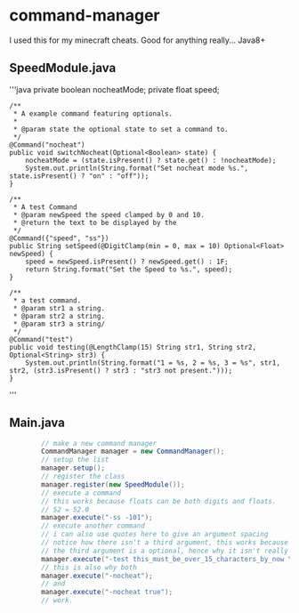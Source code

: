 # command-manager
I used this for my minecraft cheats. Good for anything really... Java8+

## SpeedModule.java
'''java
private boolean nocheatMode;
    private float speed;

    /**
     * A example command featuring optionals.
     *
     * @param state the optional state to set a command to.
     */
    @Command("nocheat")
    public void switchNocheat(Optional<Boolean> state) {
        nocheatMode = (state.isPresent() ? state.get() : !nocheatMode);
        System.out.println(String.format("Set nocheat mode %s.", state.isPresent() ? "on" : "off"));
    }

    /**
     * A test Command
     * @param newSpeed the speed clamped by 0 and 10.
     * @return the text to be displayed by the
     */
    @Command({"speed", "ss"})
    public String setSpeed(@DigitClamp(min = 0, max = 10) Optional<Float> newSpeed) {
        speed = newSpeed.isPresent() ? newSpeed.get() : 1F;
        return String.format("Set the Speed to %s.", speed);
    }

    /**
     * a test command.
     * @param str1 a string.
     * @param str2 a string.
     * @param str3 a string/
     */
    @Command("test")
    public void testing(@LengthClamp(15) String str1, String str2, Optional<String> str3) {
        System.out.println(String.format("1 = %s, 2 = %s, 3 = %s", str1, str2, (str3.isPresent() ? str3 : "str3 not present.")));
    }
'''

## Main.java
```java
        // make a new command manager
        CommandManager manager = new CommandManager();
        // setup the list
        manager.setup();
        // register the class
        manager.register(new SpeedModule());
        // execute a command
        // this works because floats can be both digits and floats.
        // 52 = 52.0
        manager.execute("-ss -101");
        // execute another command
        // i can also use quotes here to give an argument spacing
        // notice how there isn't a third argument, this works because in the method
        // the third argument is a optional, hence why it isn't really needed
        manager.execute("-test this_must_be_over_15_characters_by_now \"test with spaces\"");
        // this is also why both
        manager.execute("-nocheat");
        // and
        manager.execute("-nocheat true");
        // work.
```
